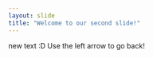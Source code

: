 ```yaml
---
layout: slide
title: "Welcome to our second slide!"
---
```

new text :D
Use the left arrow to go back!

